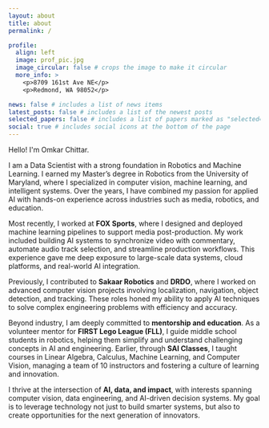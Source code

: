 ```yaml
---
layout: about
title: about
permalink: /

profile:
  align: left
  image: prof_pic.jpg
  image_circular: false # crops the image to make it circular
  more_info: >
    <p>8709 161st Ave NE</p>
    <p>Redmond, WA 98052</p>

news: false # includes a list of news items
latest_posts: false # includes a list of the newest posts
selected_papers: false # includes a list of papers marked as "selected={true}"
social: true # includes social icons at the bottom of the page
---
```



Hello! I'm Omkar Chittar.

I am a Data Scientist with a strong foundation in Robotics and Machine Learning. I earned my Master’s degree in Robotics from the University of Maryland, where I specialized in computer vision, machine learning, and intelligent systems. Over the years, I have combined my passion for applied AI with hands-on experience across industries such as media, robotics, and education.  

Most recently, I worked at **FOX Sports**, where I designed and deployed machine learning pipelines to support media post-production. My work included building AI systems to synchronize video with commentary, automate audio track selection, and streamline production workflows. This experience gave me deep exposure to large-scale data systems, cloud platforms, and real-world AI integration.  

Previously, I contributed to **Sakaar Robotics** and **DRDO**, where I worked on advanced computer vision projects involving localization, navigation, object detection, and tracking. These roles honed my ability to apply AI techniques to solve complex engineering problems with efficiency and accuracy.  

Beyond industry, I am deeply committed to **mentorship and education**. As a volunteer mentor for **FIRST Lego League (FLL)**, I guide middle school students in robotics, helping them simplify and understand challenging concepts in AI and engineering. Earlier, through **SAI Classes**, I taught courses in Linear Algebra, Calculus, Machine Learning, and Computer Vision, managing a team of 10 instructors and fostering a culture of learning and innovation.  

I thrive at the intersection of **AI, data, and impact**, with interests spanning computer vision, data engineering, and AI-driven decision systems. My goal is to leverage technology not just to build smarter systems, but also to create opportunities for the next generation of innovators.









